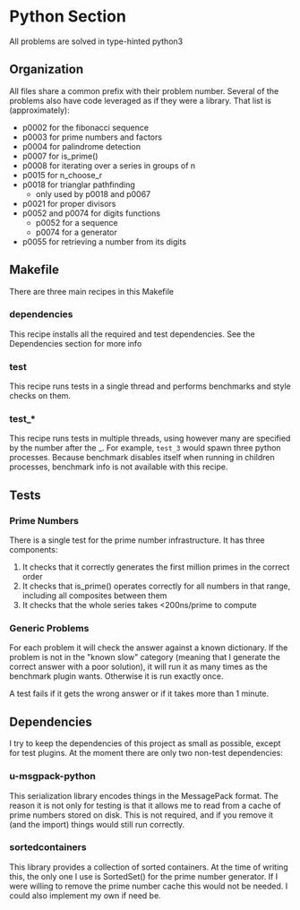 # Python Section

All problems are solved in type-hinted python3

## Organization

All files share a common prefix with their problem number. Several of the problems also have code leveraged as if they were a library. That list is (approximately):

* p0002 for the fibonacci sequence
* p0003 for prime numbers and factors
* p0004 for palindrome detection
* p0007 for is_prime()
* p0008 for iterating over a series in groups of n
* p0015 for n_choose_r
* p0018 for trianglar pathfinding
    * only used by p0018 and p0067
* p0021 for proper divisors
* p0052 and p0074 for digits functions
    * p0052 for a sequence
    * p0074 for a generator
* p0055 for retrieving a number from its digits

## Makefile

There are three main recipes in this Makefile

### dependencies

This recipe installs all the required and test dependencies. See the Dependencies section for more info

### test

This recipe runs tests in a single thread and performs benchmarks and style checks on them.

### test_*

This recipe runs tests in multiple threads, using however many are specified by the number after the _. For example, `test_3` would spawn three python processes. Because benchmark disables itself when running in children processes, benchmark info is not available with this recipe.

## Tests

### Prime Numbers

There is a single test for the prime number infrastructure. It has three components:

1. It checks that it correctly generates the first million primes in the correct order
2. It checks that is_prime() operates correctly for all numbers in that range, including all composites between them
3. It checks that the whole series takes <200ns/prime to compute

### Generic Problems

For each problem it will check the answer against a known dictionary. If the problem is not in the "known slow" category (meaning that I generate the correct answer with a poor solution), it will run it as many times as the benchmark plugin wants. Otherwise it is run exactly once.

A test fails if it gets the wrong answer or if it takes more than 1 minute.

## Dependencies

I try to keep the dependencies of this project as small as possible, except for test plugins. At the moment there are only two non-test dependencies:

### u-msgpack-python

This serialization library encodes things in the MessagePack format. The reason it is not only for testing is that it allows me to read from a cache of prime numbers stored on disk. This is not required, and if you remove it (and the import) things would still run correctly.

### sortedcontainers

This library provides a collection of sorted containers. At the time of writing this, the only one I use is SortedSet() for the prime number generator. If I were willing to remove the prime number cache this would not be needed. I could also implement my own if need be.